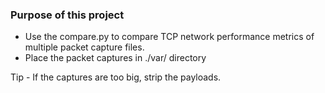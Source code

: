 ### Purpose of this project
 - Use the compare.py to compare TCP network performance metrics of multiple packet capture files.
 - Place the packet captures in ./var/ directory

Tip - If the captures are too big, strip the payloads.